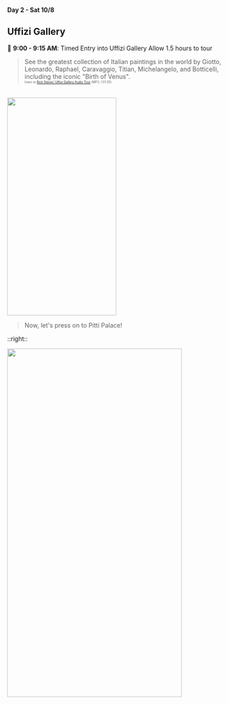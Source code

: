 #### Day 2 - Sat 10/8
## Uffizi Gallery

🏰 **9:00 - 9:15 AM**: Timed Entry into Uffizi Gallery
Allow 1.5 hours to tour

> See the greatest collection of Italian paintings in the world by Giotto, Leonardo, Raphael, Caravaggio, Titian, Michelangelo, and Botticelli, including the iconic "Birth of Venus".<br>
<span style="font-size:50%">listen to [Rick Steves' Uffizi Gallery Audio Tour](https://podcasts.ricksteves.com/walkingtours/UffiziGallery.mp3) (MP3, 1:01:35)</span>

<br>

<img src="/birth-of-venus.jpg" height="500" width="250" style="margin:auto"/>

<br>

> Now, let's press on to Pitti Palace!


::right::

<img src="/uffizi-gallery-floor-plan.png" height="800" width="400" style="margin:auto"/>
